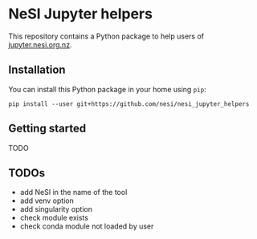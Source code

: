 # NeSI Jupyter helpers

This repository contains a Python package to help users of [jupyter.nesi.org.nz](https://jupyter.nesi.org.nz).


## Installation

You can install this Python package in your home using `pip`:
```
pip install --user git+https://github.com/nesi/nesi_jupyter_helpers
```


## Getting started

TODO


## TODOs

- add NeSI in the name of the tool
- add venv option
- add singularity option
- check module exists
- check conda module not loaded by user
